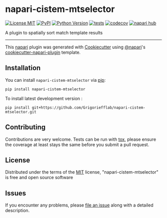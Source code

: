# napari-cistem-mtselector

[![License MIT](https://img.shields.io/pypi/l/napari-cistem-mtselector.svg?color=green)](https://github.com/Grigoriefflab/napari-cistem-mtselector/raw/main/LICENSE)
[![PyPI](https://img.shields.io/pypi/v/napari-cistem-mtselector.svg?color=green)](https://pypi.org/project/napari-cistem-mtselector)
[![Python Version](https://img.shields.io/pypi/pyversions/napari-cistem-mtselector.svg?color=green)](https://python.org)
[![tests](https://github.com/Grigoriefflab/napari-cistem-mtselector/workflows/tests/badge.svg)](https://github.com/Grigoriefflab/napari-cistem-mtselector/actions)
[![codecov](https://codecov.io/gh/Grigoriefflab/napari-cistem-mtselector/branch/main/graph/badge.svg)](https://codecov.io/gh/Grigoriefflab/napari-cistem-mtselector)
[![napari hub](https://img.shields.io/endpoint?url=https://api.napari-hub.org/shields/napari-cistem-mtselector)](https://napari-hub.org/plugins/napari-cistem-mtselector)

A plugin to spatially sort match template results

----------------------------------

This [napari] plugin was generated with [Cookiecutter] using [@napari]'s [cookiecutter-napari-plugin] template.

<!--
Don't miss the full getting started guide to set up your new package:
https://github.com/napari/cookiecutter-napari-plugin#getting-started

and review the napari docs for plugin developers:
https://napari.org/stable/plugins/index.html
-->

## Installation

You can install `napari-cistem-mtselector` via [pip]:

    pip install napari-cistem-mtselector



To install latest development version :

    pip install git+https://github.com/Grigoriefflab/napari-cistem-mtselector.git


## Contributing

Contributions are very welcome. Tests can be run with [tox], please ensure
the coverage at least stays the same before you submit a pull request.

## License

Distributed under the terms of the [MIT] license,
"napari-cistem-mtselector" is free and open source software

## Issues

If you encounter any problems, please [file an issue] along with a detailed description.

[napari]: https://github.com/napari/napari
[Cookiecutter]: https://github.com/audreyr/cookiecutter
[@napari]: https://github.com/napari
[MIT]: http://opensource.org/licenses/MIT
[BSD-3]: http://opensource.org/licenses/BSD-3-Clause
[GNU GPL v3.0]: http://www.gnu.org/licenses/gpl-3.0.txt
[GNU LGPL v3.0]: http://www.gnu.org/licenses/lgpl-3.0.txt
[Apache Software License 2.0]: http://www.apache.org/licenses/LICENSE-2.0
[Mozilla Public License 2.0]: https://www.mozilla.org/media/MPL/2.0/index.txt
[cookiecutter-napari-plugin]: https://github.com/napari/cookiecutter-napari-plugin

[file an issue]: https://github.com/Grigoriefflab/napari-cistem-mtselector/issues

[napari]: https://github.com/napari/napari
[tox]: https://tox.readthedocs.io/en/latest/
[pip]: https://pypi.org/project/pip/
[PyPI]: https://pypi.org/
